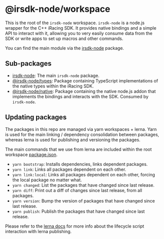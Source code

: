 # @irsdk-node/workspace

This is the root of the `irsdk-node` workspace. `irsdk-node` is a node.js wrapper for the C++ iRacing SDK. It provides native bindings and a simple API to interact with it, allowing you to very easily consume data from the SDK or write apps to set up macros and other commands.

You can find the main module via the [irsdk-node](./packages/irsdk-node) package.

## Sub-packages

- [irsdk-node](./packages/irsdk-node): The main `irsdk-node` package.
- [@irsdk-node/types](./packages/irsdk-node-types): Package containing TypeScript implementations of the native types within the iRacing SDK.
- [@irsdk-node/native](./packages/irsdk-node-native): Package containing the native node.js addon that implements the bindings and interacts with the SDK. Consumed by `irsdk-node`.

## Updating packages

The packages in this repo are managed via yarn workspaces + lerna. Yarn is used for the main linking / dependency consolidation between packages, whereas lerna is used for publishing and versioning the packages.

The main commands that we use from lerna are included within the root workspace [package.json](./package.json).

- `yarn bootstrap`: Installs dependencies, links dependent packages.
- `yarn link`: Links all packages dependent on each other.
- `yarn link:local`: Links all packages dependent on each other, forcing the local package no matter what.
- `yarn changed`: List the packages that have changed since last release.
- `yarn diff`: Print out a diff of changes since last release, from all packages.
- `yarn version`: Bump the version of packages that have changed since last release.
- `yarn publish`: Publish the packages that have changed since last release.

Please refer to the [lerna docs](https://github.com/lerna/lerna/tree/main/commands/version#lifecycle-scripts) for more info about the lifecycle script interaction with lerna publishing.
